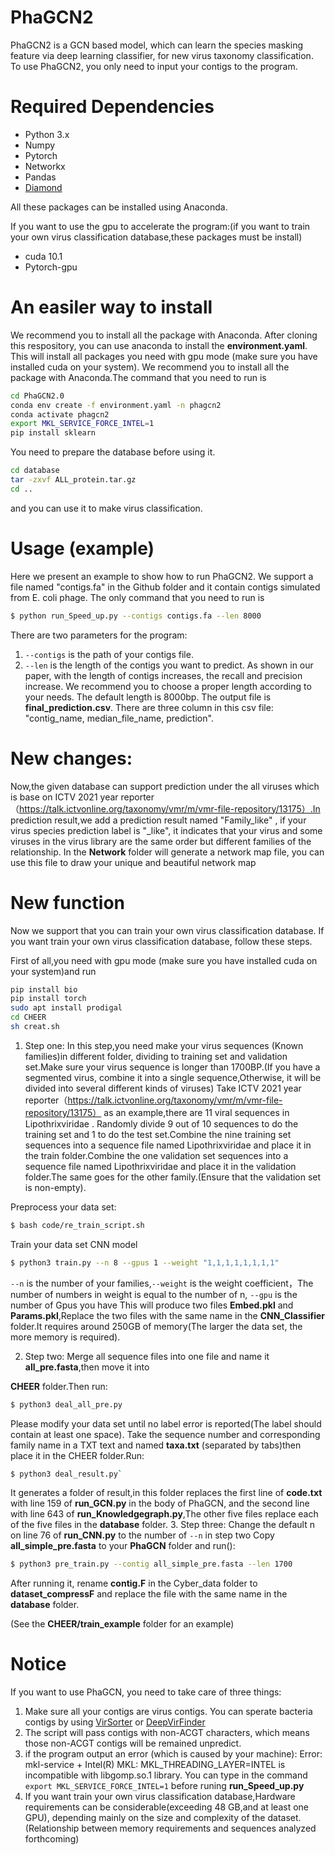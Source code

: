 # PhaGCN2

PhaGCN2 is a GCN based model, which can learn the species masking feature via deep learning classifier, for new virus taxonomy classification. To use PhaGCN2, you only need to input your contigs to the program.

# Required Dependencies
* Python 3.x
* Numpy
* Pytorch
* Networkx
* Pandas
* [Diamond](https://github.com/bbuchfink/diamond)

All these packages can be installed using Anaconda.

If you want to use the gpu to accelerate the program:(if you want to train your own virus classification database,these packages must be install)

* cuda 10.1
* Pytorch-gpu

# An easiler way to install
We recommend you to install all the package with Anaconda.
After cloning this respository, you can use anaconda to install the **environment.yaml**. This will install all packages you need with gpu mode (make sure you have installed cuda on your system).
We recommend you to install all the package with Anaconda.The command that you need to run is 
```bash
cd PhaGCN2.0
conda env create -f environment.yaml -n phagcn2
conda activate phagcn2
export MKL_SERVICE_FORCE_INTEL=1
pip install sklearn
```

You need to prepare the database before using it.
```bash
cd database
tar -zxvf ALL_protein.tar.gz
cd ..
```
and you can use it to make virus classification.


# Usage (example)
Here we present an example to show how to run PhaGCN2. We support a file named "contigs.fa" in the Github folder and it contain contigs simulated from E. coli phage. The only command that you need to run is 

```bash
$ python run_Speed_up.py --contigs contigs.fa --len 8000
```

There are two parameters for the program: 
1. `--contigs` is the path of your contigs file. 
2. `--len` is the length of the contigs you want to predict. 
As shown in our paper, with the length of contigs increases, the recall and precision increase. We recommend you to choose a proper length according to your needs. The default length is 8000bp.
The output file is **final_prediction.csv**. There are three column in this csv file: "contig_name, median_file_name, prediction".

# New changes:
Now,the given database can support prediction under the all viruses which is base on ICTV 2021 year reporter（https://talk.ictvonline.org/taxonomy/vmr/m/vmr-file-repository/13175）.In prediction result,we add a prediction result named "Family_like" , if your virus species prediction label is "_like", it indicates that your virus and some viruses in the virus library are the same order but different families of the relationship.
In the **Network** folder will generate a network map file, you can use this file to draw your unique and beautiful network map

# New function
Now we support that you can train your own virus classification database.
If you want train your own virus classification database, follow these steps.

First of all,you need with gpu mode (make sure you have installed cuda on your system)and  run 
```bash
pip install bio
pip install torch
sudo apt install prodigal
cd CHEER
sh creat.sh
```

1. Step one:
In this step,you need make your virus sequences (Known families)in different folder, dividing to training set and validation set.Make sure your virus sequence is longer than 1700BP.(If you have a segmented virus, combine it into a single sequence,Otherwise, it will be divided into several different kinds of viruses)
Take ICTV 2021 year reporter（https://talk.ictvonline.org/taxonomy/vmr/m/vmr-file-repository/13175） as an example,there are 11 viral sequences in Lipothrixviridae .
Randomly divide 9 out of 10 sequences to do the training set and 1 to do the test set.Combine the nine training set sequences into a sequence file named Lipothrixviridae and place it in the train folder.Combine the one validation set sequences into a sequence file named Lipothrixviridae and place it in the validation folder.The same goes for the other family.(Ensure that the validation set is non-empty).

Preprocess your data set:
```bash
$ bash code/re_train_script.sh
```

Train your data set CNN model
```bash
$ python3 train.py --n 8 --gpus 1 --weight "1,1,1,1,1,1,1,1"
```
`--n` is the number of your families,`--weight` is the  weight coefficient，The number of numbers in weight is equal to the number of n, `--gpu` is the number of Gpus you have
This will produce two files **Embed.pkl** and **Params.pkl**,Replace the two files with the same name in the **CNN_Classifier** folder.It requires around 250GB of memory(The larger the data set, the more memory is required).

2. Step two:
Merge all sequence files into one file and name it **all_pre.fasta**,then move it into 

**CHEER** folder.Then run:
```bash
$ python3 deal_all_pre.py
```
Please modify your data set until no label error is reported(The label should contain at least one space).
Take the sequence number and corresponding family name in a TXT text and named **taxa.txt** (separated by tabs)then place it in the CHEER folder.Run:
```bash
$ python3 deal_result.py`
```
It generates a folder of result,in this folder replaces the first line of **code.txt** with line 159 of **run_GCN.py** in the body of PhaGCN, and the second line with line 643 of **run_Knowledgegraph.py**,The other five files replace each of the five files in the **database** folder.
3. Step three:
Change the default n on line 76 of **run_CNN.py** to the number of `--n` in step two
Copy **all_simple_pre.fasta** to your **PhaGCN** folder and run():
```bash
$ python3 pre_train.py --contig all_simple_pre.fasta --len 1700
```

After running it, rename **contig.F** in the Cyber_data folder to **dataset_compressF** and replace the file with the same name in the **database** folder.

(See the **CHEER/train_example** folder for an example)
# Notice
If you want to use PhaGCN, you need to take care of three things:
1. Make sure all your contigs are virus contigs. You can sperate bacteria contigs by using [VirSorter](https://github.com/simroux/VirSorter) or [DeepVirFinder](https://github.com/jessieren/DeepVirFinder)
2. The script will pass contigs with non-ACGT characters, which means those non-ACGT contigs will be remained unpredict.
3. if the program output an error (which is caused by your machine): Error: mkl-service + Intel(R) MKL: MKL_THREADING_LAYER=INTEL is incompatible with libgomp.so.1 library.
You can type in the command `export MKL_SERVICE_FORCE_INTEL=1` before runing **run_Speed_up.py**
4. If you want train your own virus classification database,Hardware requirements can be considerable(exceeding 48 GB,and at least one GPU), depending mainly on the size and complexity of the dataset. (Relationship between memory requirements and sequences analyzed forthcoming)



